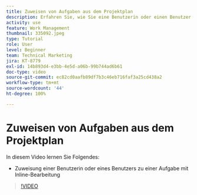 ```yaml
---
title: Zuweisen von Aufgaben aus dem Projektplan
description: Erfahren Sie, wie Sie eine Benutzerin oder einen Benutzer mithilfe der Inline-Bearbeitung in einem  [!DNL  Workfront] -Projekt einer Aufgabe zuweisen können.
activity: use
feature: Work Management
thumbnail: 335092.jpeg
type: Tutorial
role: User
level: Beginner
team: Technical Marketing
jira: KT-8779
exl-id: 14b893d4-e3bb-4e5d-a06b-99b744ad6b61
doc-type: video
source-git-commit: ec82cd0aafb89df7b3c46eb716faf3a25cd438a2
workflow-type: tm+mt
source-wordcount: '44'
ht-degree: 100%

---
```


# Zuweisen von Aufgaben aus dem Projektplan

In diesem Video lernen Sie Folgendes:

* Zuweisung einer Benutzerin oder eines Benutzers zu einer Aufgabe mit Inline-Bearbeitung

>[!VIDEO](https://video.tv.adobe.com/v/335092/?quality=12&learn=on)

<!---
learn more urls:
Notifications: Information about work assigned to me
Assign tasks
Personal time overview
Make smart assignments
Modify multiple user assignments in a task list
--->
